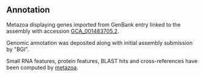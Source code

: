 **Annotation**
----------

Metazoa displaying genes imported from GenBank entry linked to the assembly with accession [GCA\_001483705.2](http://www.ebi.ac.uk/ena/data/view/GCA_001483705.2).

Genomic annotation was deposited along with initial assembly submission by "BGI".

Small RNA features, protein features, BLAST hits and cross-references have been
computed by [metazoa](https://metazoa.ensembl.org/info/genome/annotation/index.html).
